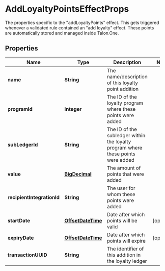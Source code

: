 

# AddLoyaltyPointsEffectProps

The properties specific to the \"addLoyaltyPoints\" effect. This gets triggered whenever a validated rule contained an \"add loyalty\" effect. These points are automatically stored and managed inside Talon.One.
## Properties

Name | Type | Description | Notes
------------ | ------------- | ------------- | -------------
**name** | **String** | The name/description of this loyalty point addition | 
**programId** | **Integer** | The ID of the loyalty program where these points were added | 
**subLedgerId** | **String** | The ID of the subledger within the loyalty program where these points were added | 
**value** | [**BigDecimal**](BigDecimal.md) | The amount of points that were added | 
**recipientIntegrationId** | **String** | The user for whom these points were added | 
**startDate** | [**OffsetDateTime**](OffsetDateTime.md) | Date after which points will be valid |  [optional]
**expiryDate** | [**OffsetDateTime**](OffsetDateTime.md) | Date after which points will expire |  [optional]
**transactionUUID** | **String** | The identifier of this addition in the loyalty ledger | 



